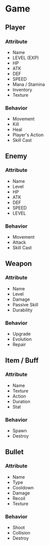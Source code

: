# Game

  

## Player

### Attribute
- Name
- LEVEL (EXP)
- HP
- ATK
- DEF
- SPEED
- Mana / Stamina
- Inventory
- Texture

### Behavior
- Movement
- Kill
- Heal
- Player's Action
- Skill Cast
  
## Enemy
### Attribute
- Name
- Level
- HP
- ATK
- DEF
- SPEED
- LEVEL

### Behavior
- Movement
- Attack
- Skill Cast

## Weapon
### Attribute
- Name
- Level
- Damage
- Passive Skill
- Durability

### Behavior
- Upgrade
- Evolution
- Repair


## Item / Buff
### Attribute
- Name
- Texture
- Action
- Duration
- Stat

### Behavior
- Spawn
- Destroy


## Bullet
### Attribute
- Name
- Type
- Cooldown
- Damage
- Recoil
- Texture

### Behavior
- Shoot
- Collision
- Destroy